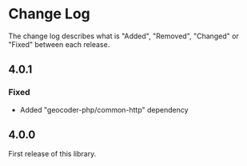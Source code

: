 # Change Log

The change log describes what is "Added", "Removed", "Changed" or "Fixed" between each release.

## 4.0.1

### Fixed 

- Added "geocoder-php/common-http" dependency

## 4.0.0

First release of this library. 
